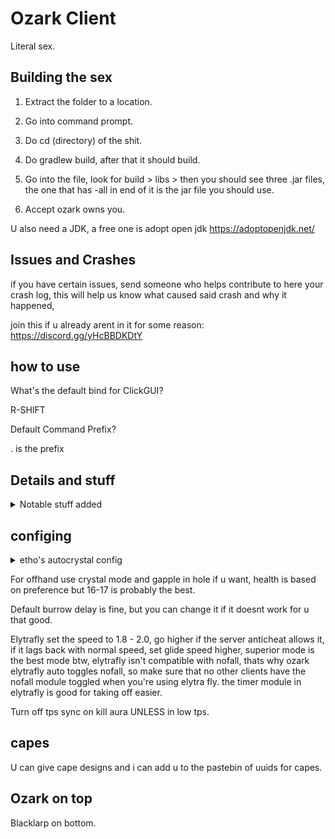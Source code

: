 

# Ozark Client
Literal sex.

## Building the sex 
1. Extract the folder to a location.

2. Go into command prompt.

3. Do cd (directory) of the shit.

4. Do gradlew build, after that it should build.

5. Go into the file, look for build > libs > then you should see three .jar files, the one that has -all in end of it
is the jar file you should use.

6. Accept ozark owns you.

U also need a JDK, a free one is adopt open jdk https://adoptopenjdk.net/

## Issues and Crashes

if you have certain issues, send someone who helps contribute to here your crash log,
this will help us know what caused said crash and why it happened,

join this if u already arent in it for some reason:
https://discord.gg/yHcBBDKDtY

## how to use

What's the default bind for ClickGUI?

R-SHIFT

Default Command Prefix?

. is the prefix

## Details and stuff

<details>
  <summary>Notable stuff added</summary> <br>
  Bed Aura - auto places and breaks beds on people, has break calculations and has modes for 1.13 and 1.12 servers<br>
  Auto Crystal - very good and heavily modified w+2 autocrystal <br>
  BurrowESP - highlights people who are burrowed <br>
  Elyrafly - salhack but timer on takeoff <br>
  Burrow - xulu but modified a bit to make it better <br>
  Xray - with commands and opacity feature <br>
  PastGUI - another gui originally from past <br>
  Anticrystal - originally from xenon but added minhealth and crystal calculations to make it better, also supports string<br><br>
  some other skidded shit and bug fixes <br>
</details>

## configing

<details>
  <summary>etho's autocrystal config</summary> <br>
   Debug Off <br>
   Place/Break ON <br>
   Place/Break Range 5 <br>
   Range wall 3 or 5 <br>
   Alternative ON <br>
   Inhibit ON, Delay 1 <br>
   Packet Place and Break ON <br>
   Momentum Calcs ON <br>
   Fast Mode ON <br>
   Place Delay 0 <br>
   Break delay (1 for under 50ms ping, 2-4 for high ping) <br>
   Anti Stuck ON, tries 1, time 1k <br>
   Swing OFFHAND <br>
   Render OUTLINE <br>
   Dead Check OFF <br>
   Predict ON <br>
   Predict Factor 0 - 1 <br>
   Module Check ON <br>
   Rotate OFF <br>
   Sync SOUND <br>
   Anti Suicide ON <br>
</details>


For offhand use crystal mode and gapple in hole if u want, health is based on preference but 16-17 is probably the best.

Default burrow delay is fine, but you can change it if it doesnt work for u that good.

Elytrafly set the speed to 1.8 - 2.0, go higher if the server anticheat allows it, if it lags back with normal speed, set glide speed higher, superior mode is the best mode btw, elytrafly isn't compatible with nofall, thats why ozark elytrafly auto toggles nofall, so make sure that no other clients have the nofall module toggled when you're using elytra fly. the timer module in elytrafly is good for taking off easier.

Turn off tps sync on kill aura UNLESS in low tps.

## capes
U can give cape designs and i can add u to the pastebin of uuids for capes.

## Ozark on top
Blacklarp on bottom.
